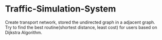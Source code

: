 # Traffic-Simulation-System
Create transport network, stored the undirected graph in a adjacent graph.
Try to find the best routine(shortest distance, least cost) for users based on Dijkstra Algorithm.
